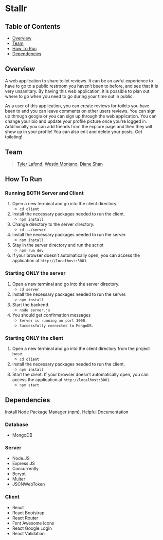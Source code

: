 # Stallr

## Table of Contents

- [Overview](#overview)
- [Team](#team)
- [How To Run](#how-to-run)
- [Dependencies](#dependencies)

## Overview

A web application to share toilet reviews. It can be an awful experience to have to go to a public restroom you haven’t been to before, and see that it is very unsanitary. By having this web application, it is possible to plan out where to go when you need to go during your time out in public.

As a user of this application, you can create reviews for toilets you have been to and you can leave comments on other users reviews. You can sign up through google or you can sign up through the web application. You can change your bio and update your profile picture once you're logged in. Additionally you can add friends from the explore page and then they will show up in your profile! You can also edit and delete your posts. Get toileting!

## Team

>[Tyler Lafond](https://github.com/Tyler-Lafond), [Westin Montano](https://github.com/westinm01), [Diane Shan](https://github.com/dianeshan)

## How To Run

### Running BOTH Server and Client

1. Open a new terminal and go into the client directory.
    - `cd client`
2. Install the necessary packages needed to run the client.
    - `npm install`
3. Change directory to the server directory.
    - `cd ../server`
4. Install the necessary packages needed to run the server.
    - `npm install`
5. Stay in the server directory and run the script
    - `npm run dev`
6. If your browser doesn't automatically open, you can access the application at `http://localhost:3001`.

### Starting ONLY the server

1. Open a new terminal and go into the server directory.
    - `cd server`
2. Install the necessary packages needed to run the server.
    - `npm install`
3. Start the backend.
    - `node server.js`
4. You should get confirmation messages
    - `Server is running on port 3000.`
    - `Successfully connected to MongoDB.`

### Starting ONLY the client

1. Open a new terminal and go into the client directory from the project base.
    - `cd client`
2. Install the necessary packages needed to run the client.
    - `npm install`
3. Start the client. If your browser doesn't automatically open, you can access the application at `http://localhost:3001`.
    - `npm start`

## Dependencies

Install Node Package Manager (npm). [Helpful Documentation](https://www.npmjs.com/get-npm)

### Database

- MongoDB

### Server

- Node.JS
- Express.JS
- Concurrently
- Bcrypt
- Multer
- JSONWebToken

### Client

- React
- React Bootstrap
- React Router
- Font Awesome Icons
- React Google Login
- React Validation
